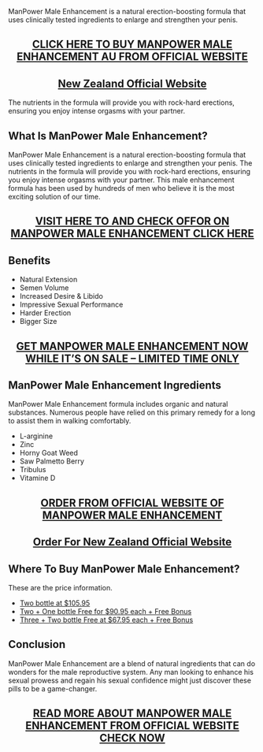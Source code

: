 <p>ManPower Male Enhancement is a natural erection-boosting formula that uses clinically tested ingredients to enlarge and strengthen your penis.</p>
<h2 style="text-align: center;"><a href="https://sale365day.com/get-manpower-me-au">CLICK HERE TO BUY MANPOWER MALE ENHANCEMENT AU FROM OFFICIAL WEBSITE</a></h2>
<h2 style="text-align: center;"><a href="https://sale365day.com/get-manpower-me-nz">New Zealand Official Website</a></h2>
<p>The nutrients in the formula will provide you with rock-hard erections, ensuring you enjoy intense orgasms with your partner.</p>
<h2 style="text-align: left;">What Is ManPower Male Enhancement?</h2>
<p style="text-align: left;">ManPower Male Enhancement is a natural erection-boosting formula that uses clinically tested ingredients to enlarge and strengthen your penis. The nutrients in the formula will provide you with rock-hard erections, ensuring you enjoy intense orgasms with your partner. This male enhancement formula has been used by hundreds of men who believe it is the most exciting solution of our time.</p>
<h2 style="text-align: center;"><a href="https://sale365day.com/get-manpower-me-au">VISIT HERE TO AND CHECK OFFOR ON MANPOWER MALE ENHANCEMENT CLICK HERE</a></h2>
<h2 style="text-align: left;">Benefits</h2>
<ul style="text-align: left;">
<li>Natural Extension</li>
<li>Semen Volume</li>
<li>Increased Desire &amp; Libido</li>
<li>Impressive Sexual Performance</li>
<li>Harder Erection</li>
<li>Bigger Size</li>
</ul>
<h2 style="text-align: center;"><a href="https://sale365day.com/get-manpower-me-au">GET MANPOWER MALE ENHANCEMENT NOW WHILE IT&rsquo;S ON SALE &ndash; LIMITED TIME ONLY</a></h2>
<h2 style="text-align: left;">ManPower Male Enhancement Ingredients</h2>
<p style="text-align: left;">ManPower Male Enhancement formula includes organic and natural substances. Numerous people have relied on this primary remedy for a long to assist them in walking comfortably.</p>
<ul style="text-align: left;">
<li>L-arginine</li>
<li>Zinc</li>
<li>Horny Goat Weed</li>
<li>Saw Palmetto Berry</li>
<li>Tribulus</li>
<li>Vitamine D</li>
</ul>
<h2 style="text-align: center;"><a href="https://sale365day.com/get-manpower-me-au">ORDER FROM OFFICIAL WEBSITE OF MANPOWER MALE ENHANCEMENT</a></h2>
<h2 style="text-align: center;"><a href="https://sale365day.com/get-manpower-me-nz">Order For New Zealand Official Website</a></h2>
<h2 style="text-align: left;">Where To Buy ManPower Male Enhancement?</h2>
<p style="text-align: left;">These are the price information.</p>
<ul style="text-align: left;">
<li><a href="https://sale365day.com/get-manpower-me-au">Two bottle at $105.95</a></li>
<li><a href="https://sale365day.com/get-manpower-me-au">Two + One bottle Free for $90.95 each + Free Bonus</a></li>
<li><a href="https://sale365day.com/get-manpower-me-au">Three + Two bottle Free at $67.95 each + Free Bonus</a></li>
</ul>
<h2 style="text-align: left;">Conclusion</h2>
<p style="text-align: left;">ManPower Male Enhancement are a blend of natural ingredients that can do wonders for the male reproductive system. Any man looking to enhance his sexual prowess and regain his sexual confidence might just discover these pills to be a game-changer.</p>
<h2 style="text-align: center;"><a href="https://sale365day.com/get-manpower-me-au">READ MORE ABOUT MANPOWER MALE ENHANCEMENT FROM OFFICIAL WEBSITE CHECK NOW</a></h2>
